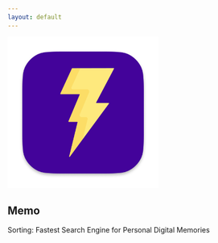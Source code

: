 ```yaml
---
layout: default
---
```


<img src="images/43039A.png" alt="sample image" width="300" height="300">

## Memo

Sorting: Fastest Search Engine for Personal Digital Memories










